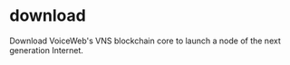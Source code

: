 # download

Download VoiceWeb's VNS blockchain core to launch a node of the next generation Internet.
